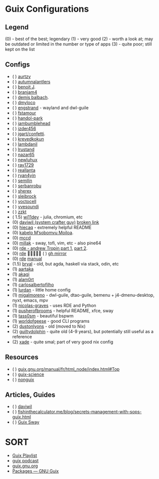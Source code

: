 
# Guix Configurations

## Legend

(0) - best of the best; legendary
(1) - very good
(2) - worth a look at; may be outdated or limited in the number or type of apps
(3) - quite poor; still kept on the list

## Configs

* ( ) [aurtzy](https://github.com/aurtzy/guix-config)
* ( ) [autumnalantlers](https://github.com/AutumnalAntlers/old-guix-config)
* ( ) [benoit J](https://git.sr.ht/~benoit/dotfiles/tree/rde/item/src/benoitj).
* ( ) [branjam4](https://github.com/branjam4/guixsd-config)
* ( ) [demis balbach](https://github.com/minikN/dots).
* ( ) [dmyloco](https://github.com/dmyloco/guix-configs)
* ( ) [engstrand](https://github.com/engstrand-config/guix-dotfiles) - wayland and dwl-guile
* ( ) [fstamour](https://github.com/fstamour/guix-configurations)
* ( ) [handol-park](https://github.com/handol-park/guix-config)
* ( ) [iambumblehead](https://github.com/iambumblehead/guix-home)
* ( ) [izder456](https://github.com/Izder456/Guix-Config)
* ( ) [jgart/confetti](https://git.sr.ht/~whereiseveryone/confetti).
* ( ) [krevedkokun](https://git.sr.ht/~krevedkokun/dotfiles/tree/master/item/config/home/yggdrasil)
* ( ) [lambdanil](https://github.com/lambdanil/emacs-stuff)
* ( ) [lrustand](https://github.com/lrustand/guix-config)
* ( ) [nazar65](https://github.com/Nazar65/guix-config)
* ( ) [newluhux](https://github.com/newluhux/guix-config)
* ( ) [ray1729](https://github.com/ray1729/guix-config)
* ( ) [reallanta](https://github.com/RealLanta/guix-config)
* ( ) [ryan4yin](https://github.com/ryan4yin/guix-config)
* ( ) [semilin](https://github.com/semilin/guix-config)
* ( ) [serbanrobu](https://github.com/serbanrobu/guix-config)
* ( ) [sherex](https://github.com/Sherex/guix-config)
* ( ) [sleibrock](https://github.com/sleibrock/stove-guix)
* ( ) [yoctocell](https://hg.sr.ht/~yoctocell/guixrc/browse/yoctocell/home)
* ( ) [yvesoundi](https://github.com/yveszoundi/guix-config)
* ( ) [zzkt](https://github.com/zzkt/guix)
* ( 1.5) [wi11dey](https://github.com/wi11dey/guix-config) - julia, chromium, etc
* (0) [daviwil (system crafter guy)](https://git.savannah.gnu.org/cgit/guix.git) [broken link](https://config.daviwil.com/desktop)
* (0) [hiecaq](https://github.com/hiecaq/guix-config) - extremely helpful README
* (0) [kabelo M’sobomvu Moiloa](https://git.sr.ht/~elevenkb/dotfiles).
* (0) [mccd](https://git.mccd.space/)
* (0) [millak](https://github.com/Millak/guix-config) - sway, tofi, vim, etc - also pine64
* (0) [rde - andrew Tropin part 1](https://git.sr.ht/~abcdw/rde/tree/master/item/examples), [part 2](https://github.com/abcdw/nonrde).
* (0) [rde](https://git.sr.ht/~abcdw/rde)  ( ) [gh mirror](https://github.com/abcdw/rde)
* (0) [rde](https://trop.in/rde/) [manual](https://trop.in/rde/manual)
* (1.5) [bryal](https://github.com/bryal/guix-config) - old, but agda, haskell via stack, odin, etc
* (1) [aartaka](https://github.com/aartaka/guix-config)
* (1) [akagi](https://git.sr.ht/~akagi/guixrc)
* (1) [alam0rt](https://github.com/alam0rt/guix-config)
* (1) [carlosalbertofilho](https://github.com/carlosalbertofilho/guix-config)
* (1) [lurdan](https://github.com/lurdan/guix-config) - little home config
* (1) [migalmoreno](https://github.com/migalmoreno/guix-config) - dwl-guile, dtao-guile, bemenu + j4-dmenu-desktop, nyxt, emacs, mpv
* (1) [nicolas-graves](https://github.com/nicolas-graves/dotfiles) - uses RDE and Python
* (1) [pusherofbrooms](https://github.com/pusherofbrooms/guix-config) - helpful README, xfce, sway
* (1) [tass0sm](https://github.com/Tass0sm/dotfiles) - beautiful bspwm
* (1) [worldofgeese](https://github.com/worldofgeese/guix-config) - good CLI programs
* (2) [dustonlyons](https://github.com/dustinlyons/guix-config) - old (moved to Nix)
* (2) [guiltydolphin](https://github.com/GuiltyDolphin/dotfiles) - quite old (4-9 years), but potentially still useful as a reference
* (2) [xade](https://codeberg.org/XADE) - quite smal; part of very good nix config

## Resources

* ( ) [guix.gnu.org/manual/fr/html_node/index.html#Top](https://guix.gnu.org/manual/fr/html_node/index.html%23Top)
* ( ) [guix-science](https://github.com/guix-science/guix-science-nonfree)
* ( ) [nonguix](https://gitlab.com/nonguix/nonguix)

## Articles, Guides

* ( ) [daviwil](https://systemcrafters.net/craft-your-system-with-guix/)
* ( ) [fishinthecalculator.me/blog/secrets-management-with-sops-guix.html](https://fishinthecalculator.me/blog/secrets-management-with-sops-guix.html)
* ( ) [Guix Sway](https://www.youtube.com/watch?v=OYbenLOm3Js)

# SORT

* [Guix Playlist](https://www.youtube.com/playlist?app=desktop&list=PLEoMzSkcN8oNxnj7jm5V2ZcGc52002pQU)
* [guix podcast](https://hackerpublicradio.org/eps.php?id=2198)
* [guix.gnu.org](https://guix.gnu.org/en/blog/2023/the-full-source-bootstrap-building-from-source-all-the-way-down/)
* [Packages — GNU Guix](https://packages.guix.gnu.org/)